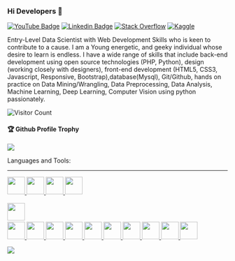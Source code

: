 ### Hi Developers 👋

[![YouTube Badge](https://img.shields.io/badge/YouTube-DeveloperFunnel-red)](https://www.youtube.com/developerfunnel)
[![Linkedin Badge](https://img.shields.io/badge/-GopalSingh-blue?style=flat-square&logo=Linkedin&logoColor=white&link=https://www.linkedin.com/in/gopal-singh-4058961b5/)](https://www.linkedin.com/in/gopal-singh-4058961b5/)
[![Stack Overflow](https://img.shields.io/badge/StackOverflow-GopalSingh-yellow)](https://stackoverflow.com/users/16925779/gopal-singh)
[![Kaggle](https://img.shields.io/badge/Kaggle-GopalSingh1203-blue)](https://www.kaggle.com/gopalsingh1203)

Entry-Level Data Scientist with Web Development Skills who is keen to contribute to a cause. I am a Young energetic, and geeky individual whose desire 
to learn is endless. I have a wide range of skills that include back-end development using open source technologies (PHP, Python), 
design (working closely with designers), front-end development (HTML5, CSS3, Javascript, Responsive, Bootstrap),database(Mysql), Git/Github, hands on practice
on Data Mining/Wrangling, Data Preprocessing, Data Analysis, Machine Learning, Deep Learning, Computer Vision using python passionately.

![Visitor Count](https://profile-counter.glitch.me/Gopalsingh1531/count.svg)

<div>
  <h4>🏆 Github Profile Trophy</h4>
  <a href="https://github.com/ryo-ma/github-profile-trophy">
    <img src="``https://github-profile-trophy.vercel.app/?username=Gopalsingh1531&column=7``"/>
  </a>
</div>

Languages and Tools: 
    <hr>
    <div>
      <a href="https://getbootstrap.com" target="_blank" rel="noreferrer">
        <img src="https://cdn.jsdelivr.net/gh/devicons/devicon/icons/bootstrap/bootstrap-original.svg" height="40" width="40" />
      </a>
      <a href="https://www.w3schools.com/cpp/" target="_blank" rel="noreferrer">
        <img src="https://cdn.jsdelivr.net/gh/devicons/devicon/icons/cplusplus/cplusplus-original.svg" height="40" width="40" />
      </a>
      <a href="https://www.w3schools.com/css/" target="_blank" rel="noreferrer">
        <img src="https://cdn.jsdelivr.net/gh/devicons/devicon/icons/css3/css3-original.svg" height="40" width="40" />
      </a>
      <a href="https://www.docker.com/" target="_blank" rel="noreferrer">
        <img src="https://cdn.jsdelivr.net/gh/devicons/devicon/icons/docker/docker-original-wordmark.svg" height="40" width="40" />    
      </a>
      <a href="https://git-scm.com/" target="_blank" rel="noreferrer">  
        <img src="https://cdn.jsdelivr.net/gh/devicons/devicon/icons/git/git-original-wordmark.svg" height="40" width="40" />
      </a>
      <a href="[https://git-scm.com/](https://github.com/)" target="_blank" rel="noreferrer">  
        <img src="https://cdn.jsdelivr.net/gh/devicons/devicon/icons/github/github-original.svg" height="40" width="40" />
      </a>
      <a href="https://heroku.com" target="_blank" rel="noreferrer">
          <img src="https://cdn.jsdelivr.net/gh/devicons/devicon/icons/heroku/heroku-original-wordmark.svg" height="40" width="40" />
      </a>
      <a href="https://www.w3.org/html/" target="_blank" rel="noreferrer">
          <img src="https://cdn.jsdelivr.net/gh/devicons/devicon/icons/html5/html5-original.svg" height="40" width="40" />
      </a>
      <a href="https://developer.mozilla.org/en-US/docs/Web/JavaScript" target="_blank" rel="noreferrer">
          <img src="https://cdn.jsdelivr.net/gh/devicons/devicon/icons/javascript/javascript-original.svg" height="40" width="40" />
      </a>
      <a href="[https://www.tensorflow.org](https://jquery.com/)" target="_blank" rel="noreferrer">
          <img src="https://cdn.jsdelivr.net/gh/devicons/devicon/icons/jquery/jquery-original-wordmark.svg" height="40" width="40" />
      </a>
      <a href="https://www.mysql.com/" target="_blank" rel="noreferrer">
          <img src="https://cdn.jsdelivr.net/gh/devicons/devicon/icons/mysql/mysql-original-wordmark.svg" height="40" width="40" />
      </a>
      <a href="[https://www.postgresql.org](https://www.python.org/)" target="_blank" rel="noreferrer">
          <img src="https://cdn.jsdelivr.net/gh/devicons/devicon/icons/python/python-original.svg" height="40" width="40" />
      </a>
      <a href="https://www.tensorflow.org" target="_blank" rel="noreferrer">
          <img src="https://cdn.jsdelivr.net/gh/devicons/devicon/icons/tensorflow/tensorflow-original.svg" height="40" width="40" />
      </a>
      <a href="[[https://www.tensorflow.org](https://scikit-learn.org/stable/)](https://www.anaconda.com/products/distribution)" target="_blank" rel="noreferrer">
          <img src="https://cdn.jsdelivr.net/gh/devicons/devicon/icons/anaconda/anaconda-original.svg" height="40" width="40" />
      </a>
      <a href="https://www.php.net/" target="_blank" rel="noreferrer">
          <img src="https://cdn.jsdelivr.net/gh/devicons/devicon/icons/php/php-original.svg" height="40" width="40" />
      </a>
    </div>
  
![](https://activity-graph.herokuapp.com/graph?username=Gopalsingh1531&theme=react-dark&area=true)
<!--
*Gopalsingh1531/Gopalsingh1531* is a ✨ special ✨ repository because its `README.md` (this file) appears on your GitHub profile.

Here are some ideas to get you started:

- 🔭 I’m currently working on ...
- 🌱 I’m currently learning ...
- 👯 I’m looking to collaborate on ...
- 🤔 I’m looking for help with ...
- 💬 Ask me about ...
- 📫 How to reach me: ...
- 😄 Pronouns: ...
- ⚡ Fun fact: .....

-->

